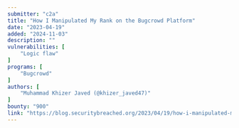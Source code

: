 ```yaml
---
submitter: "c2a"
title: "How I Manipulated My Rank on the Bugcrowd Platform"
date: "2023-04-19"
added: "2024-11-03"
description: ""
vulnerabilities: [
    "Logic flaw"
]
programs: [
    "Bugcrowd"
]
authors: [
    "Muhammad Khizer Javed (@khizer_javed47)"
]
bounty: "900"
link: "https://blog.securitybreached.org/2023/04/19/how-i-manipulated-my-rank-on-the-bugcrowd-platform/"
---
```




